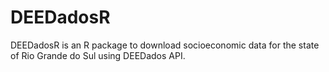 # DEEDadosR
DEEDadosR is an R package to download socioeconomic data for the state of Rio Grande do Sul using DEEDados API.


